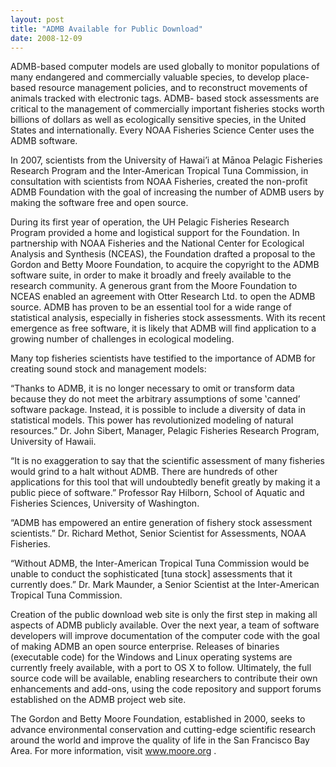 ```yaml
---
layout: post
title: "ADMB Available for Public Download"
date: 2008-12-09
---
```


ADMB-based computer
models are used globally to monitor populations of many endangered
and commercially valuable species, to develop place-based resource
management policies, and to reconstruct movements of animals tracked
with electronic tags. ADMB- based stock assessments are critical to
the management of commercially important fisheries stocks worth
billions of dollars as well as ecologically sensitive species, in the
United States and internationally. Every NOAA Fisheries Science
Center uses the ADMB software.

In 2007, scientists
from the University of Hawai’i at Mānoa Pelagic Fisheries Research
Program and the Inter-American Tropical Tuna Commission, in
consultation with scientists from NOAA Fisheries, created the
non-profit ADMB Foundation with the goal of increasing the number of
ADMB users by making the software free and open source.

During its first year
of operation, the UH Pelagic Fisheries Research Program provided a
home and logistical support for the Foundation. In partnership with
NOAA Fisheries and the National Center for Ecological Analysis and
Synthesis (NCEAS), the Foundation drafted a proposal to the Gordon
and Betty Moore Foundation, to acquire the copyright to the ADMB
software suite, in order to make it broadly and freely available to
the research community. A generous grant from the Moore Foundation
to NCEAS enabled an agreement with Otter Research Ltd. to open the
ADMB source.
ADMB
has proven to be an essential tool for a wide range of statistical
analysis, especially in fisheries stock assessments. With its recent
emergence as free software, it is likely that ADMB will find
application to a growing number of challenges in ecological modeling.

Many top fisheries scientists have testified to the importance of ADMB for
creating sound stock and management models:

“Thanks to ADMB, it is no longer necessary to omit or transform data because
they do not meet the arbitrary assumptions of some ‛canned’
software package. Instead, it is possible to include a diversity of
data in statistical models. This power has revolutionized modeling of
natural resources.” Dr.  John Sibert, Manager, Pelagic Fisheries Research Program, University
of Hawaii.

“It is no exaggeration to say that the scientific assessment of many fisheries
would grind to a halt without ADMB. There are hundreds of other
applications for this tool that will undoubtedly benefit greatly by making it a public piece of software.” Professor Ray Hilborn, School of Aquatic and Fisheries Sciences,
University of Washington.

“ADMB has empowered an entire generation of fishery stock assessment scientists.”
Dr. Richard Methot, Senior Scientist for Assessments, NOAA Fisheries.

“Without ADMB, the Inter-American Tropical Tuna Commission would be unable to
conduct the sophisticated [tuna stock] assessments that it currently
does.”  Dr. Mark Maunder, a Senior Scientist at the Inter-American Tropical
Tuna Commission.  

Creation of the public
download web site is only the first step in making all aspects of
ADMB publicly available. Over the next year, a team of software
developers will improve documentation of the computer code with the
goal of making ADMB an open source enterprise. Releases of binaries
(executable code) for the Windows and Linux operating systems are
currently freely available, with a port to OS X to follow.
Ultimately, the full source code will be available, enabling
researchers to contribute their own enhancements and add-ons, using
the code repository and support forums established on the ADMB
project web site.  

The Gordon and Betty
Moore Foundation, established in 2000, seeks to advance environmental
conservation and cutting-edge scientific research around the world
and improve the quality of life in the San Francisco Bay Area. For
more information, visit 
www.moore.org
.
